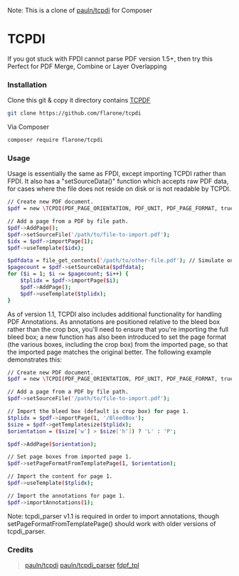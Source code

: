 Note: This is a clone of [pauln/tcpdi](https://github.com/pauln/tcpdi) for Composer
# TCPDI

If you got stuck with FPDI cannot parse PDF version 1.5+, then try this
Perfect for PDF Merge, Combine or Layer Overlapping

### Installation

Clone this git & copy it directory contains [TCPDF](https://github.com/tecnickcom/tcpdf)
```sh
git clone https://github.com/flarone/tcpdi
```
Via Composer
```sh
composer require flarone/tcpdi
```

### Usage
Usage is essentially the same as FPDI, except importing TCPDI rather than FPDI. It also has a "setSourceData()" function which accepts raw PDF data, for cases where the file does not reside on disk or is not readable by TCPDI.

```sh
// Create new PDF document.
$pdf = new \TCPDI(PDF_PAGE_ORIENTATION, PDF_UNIT, PDF_PAGE_FORMAT, true, 'UTF-8', false);

// Add a page from a PDF by file path.
$pdf->AddPage();
$pdf->setSourceFile('/path/to/file-to-import.pdf');
$idx = $pdf->importPage(1);
$pdf->useTemplate($idx);

$pdfdata = file_get_contents('/path/to/other-file.pdf'); // Simulate only having raw data available.
$pagecount = $pdf->setSourceData($pdfdata);
for ($i = 1; $i <= $pagecount; $i++) {
    $tplidx = $pdf->importPage($i);
    $pdf->AddPage();
    $pdf->useTemplate($tplidx);
}
```

As of version 1.1, TCPDI also includes additional functionality for handling PDF Annotations. As annotations are positioned relative to the bleed box rather than the crop box, you'll need to ensure that you're importing the full bleed box; a new function has also been introduced to set the page format (the various boxes, including the crop box) from the imported page, so that the imported page matches the original better. The following example demonstrates this:

```sh
// Create new PDF document.
$pdf = new \TCPDI(PDF_PAGE_ORIENTATION, PDF_UNIT, PDF_PAGE_FORMAT, true, 'UTF-8', false);

// Add a page from a PDF by file path.
$pdf->setSourceFile('/path/to/file-to-import.pdf');

// Import the bleed box (default is crop box) for page 1.
$tplidx = $pdf->importPage(1, '/BleedBox');
$size = $pdf->getTemplatesize($tplidx);
$orientation = ($size['w'] > $size['h']) ? 'L' : 'P';

$pdf->AddPage($orientation);

// Set page boxes from imported page 1.
$pdf->setPageFormatFromTemplatePage(1, $orientation);

// Import the content for page 1.
$pdf->useTemplate($tplidx);

// Import the annotations for page 1.
$pdf->importAnnotations(1);
```

Note: tcpdi_parser v1.1 is required in order to import annotations, though setPageFormatFromTemplatePage() should work with older versions of tcpdi_parser.

### Credits
>[pauln/tcpdi](https://github.com/pauln/tcpdi)
[pauln/tcpdi_parser](https://github.com/pauln/tcpdi_parser)
[fdpf_tpl](https://www.setasign.com/products/fpdi/downloads/#package-10102)
